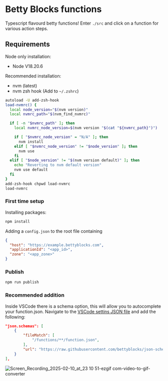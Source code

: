 # Betty Blocks functions
Typescript flavourd betty functions! Enter `./src` and click on a function for various action steps.


## Requirements
Node only installation:
- Node V18.20.6

Recommended installation:
- nvm (latest)
- nvm zsh hook (Add to `~/.zshrc`)
```bash
autoload -U add-zsh-hook
load-nvmrc() {
  local node_version="$(nvm version)"
  local nvmrc_path="$(nvm_find_nvmrc)"

  if [ -n "$nvmrc_path" ]; then
    local nvmrc_node_version=$(nvm version "$(cat "${nvmrc_path}")")

    if [ "$nvmrc_node_version" = "N/A" ]; then
      nvm install
    elif [ "$nvmrc_node_version" != "$node_version" ]; then
      nvm use
    fi
  elif [ "$node_version" != "$(nvm version default)" ]; then
    echo "Reverting to nvm default version"
    nvm use default
  fi
}
add-zsh-hook chpwd load-nvmrc
load-nvmrc
```

### First time setup
Installing packages:
```bash
npm install
```
Adding a `config.json` to the root file containing
```json
{
  "host": "https://example.bettyblocks.com",
  "applicationId": "<app_id>",
  "zone": "<app_zone>"
}
```

### Publish
```bash
npm run publish
```

### Recommended addition
Inside VSCode there is a schema option, this will allow you to autocomplete your function.json.
Navigate to the [VSCode settins JSON file](https://code.visualstudio.com/docs/getstarted/settings#_settings-json-file) and add the following:
```json
"json.schemas": [
    {
        "fileMatch": [
            "/functions/**/function.json",
        ],
        "url": "https://raw.githubusercontent.com/bettyblocks/json-schema/master/schemas/actions/function.json"
    }
],
```

![Screen_Recording_2025-02-10_at_23 10 51-ezgif com-video-to-gif-converter](https://github.com/user-attachments/assets/23c8a978-ad50-4d51-a5f0-a00dc479fd87)

